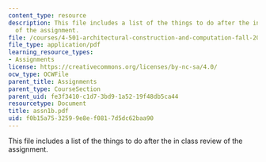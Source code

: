 ```yaml
---
content_type: resource
description: This file includes a list of the things to do after the in class review
  of the assignment.
file: /courses/4-501-architectural-construction-and-computation-fall-2005/f0b15a7532599e8ef0817d5dc62baa90_assn1b.pdf
file_type: application/pdf
learning_resource_types:
- Assignments
license: https://creativecommons.org/licenses/by-nc-sa/4.0/
ocw_type: OCWFile
parent_title: Assignments
parent_type: CourseSection
parent_uid: fe3f3410-c1d7-3bd9-1a52-19f48db5ca44
resourcetype: Document
title: assn1b.pdf
uid: f0b15a75-3259-9e8e-f081-7d5dc62baa90
---
```

This file includes a list of the things to do after the in class review of the assignment.